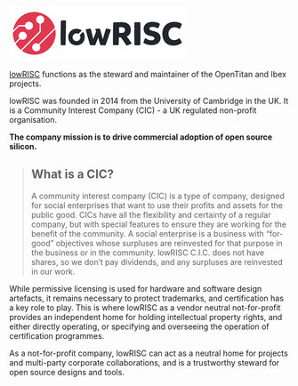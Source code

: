 ![lowRISC CIC](../images/lowrisc_logo.png)

[lowRISC](https://lowrisc.org/) functions as the steward and maintainer of the OpenTitan and Ibex projects.

lowRISC was founded in 2014 from the University of Cambridge in the UK.
It is a Community Interest Company (CIC) - a UK regulated non-profit organisation.

**The company mission is to drive commercial adoption of open source silicon.**

> ## What is a CIC?
> A community interest company (CIC) is a type of company, designed for social enterprises that want to use their profits and assets for the public good.
> CICs have all the flexibility and certainty of a regular company, but with special features to ensure they are working for the benefit of the community.
> A social enterprise is a business with “for-good” objectives whose surpluses are reinvested for that purpose in the business or in the community.
> lowRISC C.I.C. does not have shares, so we don’t pay dividends, and any surpluses are reinvested in our work.

While permissive licensing is used for hardware and software design artefacts, it remains necessary to protect trademarks, and certification has a key role to play.
This is where lowRISC as a vendor neutral not-for-profit provides an independent home for holding intellectual property rights, and either directly operating, or specifying and overseeing the operation of certification programmes.

As a not-for-profit company, lowRISC can act as a neutral home for projects and multi-party corporate collaborations, and is a trustworthy steward for open source designs and tools.
